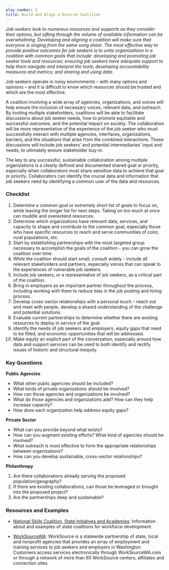 ```yaml
---
play_number: 1
title: Build and Align a Diverse Coalition
---
```


*Job seekers look to numerous resources and supports as they consider their options, but sifting through the volume of available information can be overwhelming. Developing and aligning a coalition will make sure that everyone is singing from the same song sheet. The most effective way to provide positive outcomes for job seekers is to unite organizations in a coalition with common goals that include: developing and promoting job seeker tools and resources; ensuring job seekers have adequate support to help them navigate and interpret the tools; developing accountability measures and metrics; and sharing and using data.*

Job seekers operate in noisy environments – with many options and opinions – and it is difficult to know which resources should be trusted and which are the most effective. 

A coalition involving a wide array of agencies, organizations, and voices will help ensure the inclusion of necessary voices, relevant data, and outreach. By inviting multiple stakeholders, coalitions will be able to facilitate discussions about job seeker needs, how to promote equitable and successful outcomes, and the potential impact on society. The collaboration will be more representative of the experience of the job seeker who must successfully interact with multiple agencies, interfaces, organizations, barriers, and the situations that arise from the combined interactions. These discussions will include job seekers’ and potential intermediaries’ input and needs, to ultimately ensure stakeholder buy-in.

The key to any successful, sustainable collaboration among multiple organizations is a clearly defined and documented shared goal or priority, especially when collaborators must share sensitive data to achieve that goal or priority. Collaborators can identify the crucial data and information that job seekers need by identifying a common user of the data and resources.

### Checklist
1. Determine a common goal or extremely short list of goals to focus on, while leaving the longer list for next steps. Taking on too much at once can muddle and overextend resources.
2. Determine which organizations have relevant data, services, and capacity to shape and contribute to the common goal, especially those who have specific resources to reach and serve communities of color, rural populations, etc. 
3. Start by establishing partnerships with the most targeted group necessary to accomplish the goals of the coalition - you can grow the coalition over time.
4. While the coalition should start small, consult widely - include all relevant stakeholders and partners, especially voices that can speak to the experiences of vulnerable job seekers.
5. Include job seekers, or a representative of job seekers, as a critical part of the coalition.
6. Bring in employers as an important partner throughout the process, including working with them to reduce bias in the job posting and hiring process.
7. Develop cross-sector relationships with a personal touch – reach out and meet with people, develop a shared understanding of the challenge and potential solutions.
8. Evaluate current partnerships to determine whether there are existing resources to deploy in service of the goal. 
9. Identify the needs of job seekers and employers, equity gaps that need to be filled, and economic opportunities that will be addressed.
10. Make equity an explicit part of the conversation, especially around how data and support services can be used to both identify and rectify issues of historic and structural inequity.

### Key Questions
**Public Agencies**
- What other public agencies should be included?
- What kinds of private organizations should be involved?
- How can those agencies and organizations be involved?
- What do those agencies and organizations add? How can they help increase capacity?
- How does each organization help address equity gaps?

**Private Sector**
- What can you provide beyond what exists?
- How can you augment existing efforts? What kind of agencies should be involved?
- What outreach is most effective to form the appropriate relationships between organizations?
- How can you develop sustainable, cross-sector relationships?

**Philanthropy**
1. Are there collaborations already serving the proposed population/geography?
2. If there are existing collaborations, can those be leveraged or brought into the proposed project?
3. Are the partnerships deep and sustainable?

### Resources and Examples

- [National Skills Coalition, State Initiatives and Academies](https://www.nationalskillscoalition.org/state-policy/state-initiatives-academies): Information about and examples of state coalitions for workforce development. 

- [WorkSourceWA](https://www.worksourcewa.com/): WorkSource is a statewide partnership of state, local and nonprofit agencies that provides an array of employment and training services to job seekers and employers in Washington. Customers access services electronically through WorkSourceWA.com or through a network of more than 60 WorkSource centers, affiliates and connection sites.
